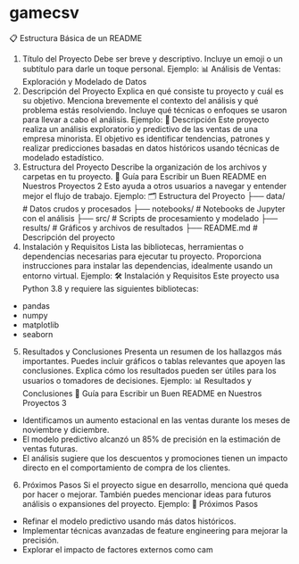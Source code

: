 # gamecsv

📋 Estructura Básica de un README
1. Título del Proyecto
Debe ser breve y descriptivo.
Incluye un emoji o un subtítulo para darle un toque personal.
Ejemplo: 📊 Análisis de Ventas: Exploración y Modelado de Datos
2. Descripción del Proyecto
Explica en qué consiste tu proyecto y cuál es su objetivo.
Menciona brevemente el contexto del análisis y qué problema estás
resolviendo.
Incluye qué técnicas o enfoques se usaron para llevar a cabo el análisis.
Ejemplo: 📖 Descripción
Este proyecto realiza un análisis exploratorio y predictivo de las ventas de una
empresa minorista. El objetivo es identificar tendencias, patrones y realizar
predicciones basadas en datos históricos usando técnicas de modelado
estadístico.
3. Estructura del Proyecto
Describe la organización de los archivos y carpetas en tu proyecto.
📝 Guía para Escribir un Buen README en Nuestros Proyectos 2
Esto ayuda a otros usuarios a navegar y entender mejor el flujo de trabajo.
Ejemplo:
🗂 Estructura del Proyecto
├── data/ # Datos crudos y procesados
├── notebooks/ # Notebooks de Jupyter con el análisis
├── src/ # Scripts de procesamiento y modelado
├── results/ # Gráficos y archivos de resultados
├── README.md # Descripción del proyecto
4. Instalación y Requisitos
Lista las bibliotecas, herramientas o dependencias necesarias para ejecutar
tu proyecto.
Proporciona instrucciones para instalar las dependencias, idealmente
usando un entorno virtual.
Ejemplo:
🛠 Instalación y Requisitos
Este proyecto usa Python 3.8 y requiere las siguientes bibliotecas:
- pandas
- numpy
- matplotlib
- seaborn
5. Resultados y Conclusiones
Presenta un resumen de los hallazgos más importantes.
Puedes incluir gráficos o tablas relevantes que apoyen las conclusiones.
Explica cómo los resultados pueden ser útiles para los usuarios o
tomadores de decisiones.
Ejemplo:
📊 Resultados y Conclusiones
📝 Guía para Escribir un Buen README en Nuestros Proyectos 3
- Identificamos un aumento estacional en las ventas durante los meses de
noviembre y diciembre.
- El modelo predictivo alcanzó un 85% de precisión en la estimación de ventas
futuras.
- El análisis sugiere que los descuentos y promociones tienen un impacto
directo en el comportamiento de compra de los clientes.
6. Próximos Pasos
Si el proyecto sigue en desarrollo, menciona qué queda por hacer o
mejorar.
También puedes mencionar ideas para futuros análisis o expansiones del
proyecto.
Ejemplo:
🔄 Próximos Pasos
- Refinar el modelo predictivo usando más datos históricos.
- Implementar técnicas avanzadas de feature engineering para mejorar la
precisión.
- Explorar el impacto de factores externos como cam
